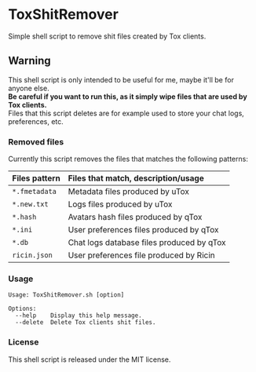 # ToxShitRemover
Simple shell script to remove shit files created by Tox clients.

## Warning
This shell script is only intended to be useful for me, maybe it'll be for anyone else.  
**Be careful if you want to run this, as it simply wipe files that are used by Tox clients.**  
Files that this script deletes are for example used to store your chat logs, preferences, etc.

### Removed files
Currently this script removes the files that matches the following patterns:

| Files pattern | Files that match, description/usage       |
|:--------------|:------------------------------------------|
| `*.fmetadata` | Metadata files produced by uTox           |
| `*.new.txt`   | Logs files produced by uTox               |
| `*.hash`      | Avatars hash files produced by qTox       |
| `*.ini`       | User preferences files produced by qTox   |
| `*.db`        | Chat logs database files produced by qTox |
| `ricin.json`  | User preferences file produced by Ricin   |

### Usage
```shell
Usage: ToxShitRemover.sh [option]

Options:
  --help    Display this help message.
  --delete  Delete Tox clients shit files.

```

### License
This shell script is released under the MIT license.
